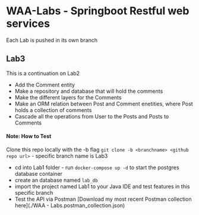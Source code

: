 # WAA-Labs - Springboot Restful web services 
Each Lab is pushed in its own branch 

## Lab3
This is a continuation on Lab2
- Add the Comment entity
- Make a repository and database that will hold the comments
- Make the different layers for the Comments
- Make an ORM relation between Post and Comment enetities, where Post holds a collection of comments
- Cascade all the operations from User to the Posts and Posts to Comments 

#### Note: How to Test
Clone this repo locally with the -b flag `git clone -b <branchname> <github repo url>` - specific branch name is Lab3
- cd into Lab1 folder - run `docker-compose up -d` to start the postgres database container
- create an database named `lab_db`
- import the project named Lab1 to your Java IDE and test features in this specific branch
- Test the API via Postman [Download my most recent Postman collection here](./WAA - Labs.postman_collection.json)  
